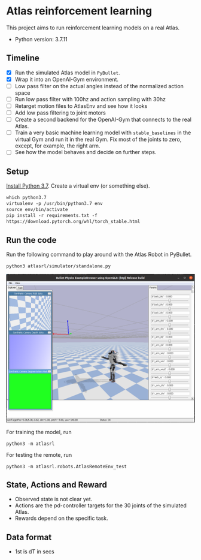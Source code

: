 # Atlas reinforcement learning

This project aims to run reinforcement learning models on a real Atlas.

- Python version: 3.7.11

## Timeline

- [x] Run the simulated Atlas model in `PyBullet`.
- [x] Wrap it into an OpenAI-Gym environment.
- [ ] Low pass filter on the actual angles instead of the normalized action space
- [ ] Run low pass filter with 100hz and action sampling with 30hz
- [ ] Retarget motion files to AtlasEnv and see how it looks
- [ ] Add low pass filtering to joint motors
- [ ] Create a second backend for the OpenAI-Gym that connects to the real Atlas.
- [ ] Train a very basic machine learning model with `stable_baselines` in the virtual Gym and run it in the real Gym. Fix most of the joints to zero, except, for example, the right arm.
- [ ] See how the model behaves and decide on further steps.

## Setup

[Install Python 3.7](https://linuxize.com/post/how-to-install-python-3-7-on-ubuntu-18-04/). Create a virtual env (or something else).

```console
which python3.7
virtualenv -p /usr/bin/python3.7 env
source env/bin/activate
pip install -r requirements.txt -f https://download.pytorch.org/whl/torch_stable.html
```

## Run the code

Run the following command to play around with the Atlas Robot in PyBullet.

```console
python3 atlasrl/simulator/standalone.py
```

![alt text](docs/AtlasInPyBullet.png)

For training the model, run

```console
python3 -m atlasrl
```

For testing the remote, run

```console
python3 -m atlasrl.robots.AtlasRemoteEnv_test
```

## State, Actions and Reward

- Observed state is not clear yet.
- Actions are the pd-controller targets for the 30 joints of the simulated Atlas.
- Rewards depend on the specific task.

## Data format

- 1st is dT in secs
